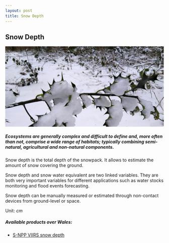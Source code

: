 ```yaml
---
layout: post
title: Snow Depth
---
```


## Snow Depth

![Snow Depth](/assets/img/wales/big/snow-depth.jpg)

##### Ecosystems are generally complex and difficult to define and, more often than not, comprise a wide range of habitats; typically combining semi-natural, agricultural and non-natural components.

Snow depth is the total depth of the snowpack. It allows to estimate the amount of snow covering the ground.

Snow depth and snow water equivalent are two linked variables. They are both very important variables for different applications such as water stocks monitoring and flood events forecasting.

Snow depth can be manually measured or estimated through non-contact devices from ground-level or space.

Unit: _cm_

##### Available products over Wales:

*   [S-NPP VIIRS snow depth](https://www.star.nesdis.noaa.gov/smcd/emb/snow/viirs/viirs-snow-fraction.html)